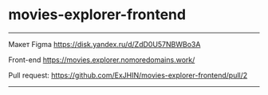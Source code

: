 # movies-explorer-frontend

---

Макет Figma https://disk.yandex.ru/d/ZdD0U57NBWBo3A

Front-end https://movies.explorer.nomoredomains.work/

Pull request: https://github.com/ExJHIN/movies-explorer-frontend/pull/2

---
